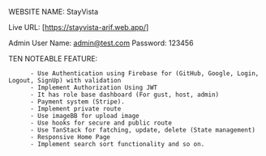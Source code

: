 
WEBSITE NAME: StayVista

Live URL: [https://stayvista-arif.web.app/]

Admin User Name: admin@test.com
           Password: 123456

TEN NOTEABLE FEATURE:

          - Use Authentication using Firebase for (GitHub, Google, Login, Logout, SignUp) with validation
          - Implement Authorization Using JWT
          - It has role base dashboard (For gust, host, admin)
          - Payment system (Stripe).
          - Implement private route
          - Use imageBB for upload image
          - Use hooks for secure and public route
          - Use TanStack for fatching, update, delete (State management)
          - Responsive Home Page
          - Implement search sort functionality and so on.

